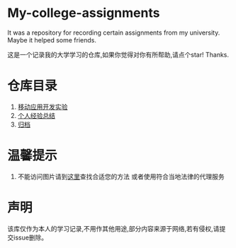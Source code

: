 # My-college-assignments

It was a repository for recording certain assignments from my university. Maybe it helped some friends.

这是一个记录我的大学学习的仓库,如果你觉得对你有所帮助,请点个star! Thanks.

# 仓库目录

1. [移动应用开发实验](./notice.md)
2. [个人经验总结](./myexperience/index.md)
3. [归档](./archive/index.md)

# 温馨提示

1. 不能访问图片请到[这里](https://www.bing.com/search?q=github+%E5%9B%BE%E7%89%87%E6%97%A0%E6%B3%95%E8%AE%BF%E9%97%AE&mkt=zh-CN)查找合适您的方法 或者使用符合当地法律的代理服务

# 声明

该库仅作为本人的学习记录,不用作其他用途,部分内容来源于网络,若有侵权,请提交issue删除。
